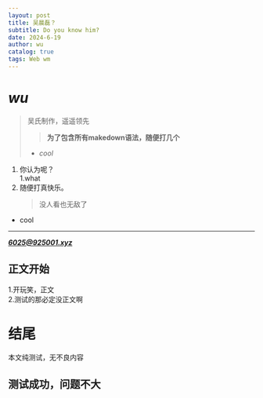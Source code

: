 ```yaml
---
layout: post
title: 吴晨磊？
subtitle: Do you know him?
date: 2024-6-19
author: wu
catalog: true
tags: Web wm
---
```


# ***wu***
> 吴氏制作，遥遥领先
> 
>>**为了包含所有makedown语法，随便打几个**
> - *cool*  

1. 你认为呢？  
    1.what
2. 随便打真快乐。  
    >没人看也无敌了  

* cool  
***
***<6025@925001.xyz>***

## 正文开始
1.开玩笑，正文  
2.测试的那必定没正文啊  
# 结尾
本文纯测试，无不良内容  
## 测试成功，问题不大
